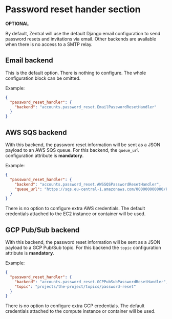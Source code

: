 # Password reset hander section

**OPTIONAL**

By default, Zentral will use the default Django email configuration to send password resets and invitations via email. Other backends are available when there is no access to a SMTP relay.

## Email backend

This is the default option. There is nothing to configure. The whole configuration block can be omitted.

Example:

```json
{
  "password_reset_handler": {
    "backend": "accounts.password_reset.EmailPasswordResetHandler"
  }
}
```

## AWS SQS backend

With this backend, the password reset information will be sent as a JSON payload to an AWS SQS queue. For this backend, the `queue_url` configuration attribute is **mandatory**.

Example:

```json
{
  "password_reset_handler": {
    "backend": "accounts.password_reset.AWSSQSPasswordResetHandler",
    "queue_url": "https://sqs.eu-central-1.amazonaws.com/000000000000/PasswordReset"
  }
}
```

There is no option to configure extra AWS credentials. The default credentials attached to the EC2 instance or container will be used.

## GCP Pub/Sub backend

With this backend, the password reset information will be sent as a JSON payload to a GCP Pub/Sub topic. For this backend the `topic` configuration attribute is **mandatory**.

Example:

```json
{
  "password_reset_handler": {
    "backend": "accounts.password_reset.GCPPubSubPasswordResetHandler",
    "topic": "projects/the-project/topics/password-reset"
  }
}
``` 

There is no option to configure extra GCP credentials. The default credentials attached to the compute instance or container will be used.
